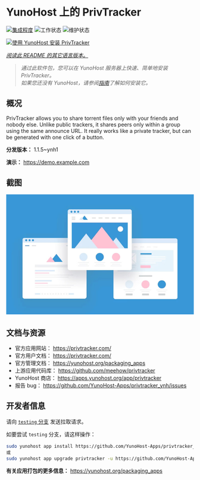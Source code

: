 <!--
注意：此 README 由 <https://github.com/YunoHost/apps/tree/master/tools/readme_generator> 自动生成
请勿手动编辑。
-->

# YunoHost 上的 PrivTracker

[![集成程度](https://apps.yunohost.org/badge/integration/privtracker)](https://ci-apps.yunohost.org/ci/apps/privtracker/)
![工作状态](https://apps.yunohost.org/badge/state/privtracker)
![维护状态](https://apps.yunohost.org/badge/maintained/privtracker)

[![使用 YunoHost 安装 PrivTracker](https://install-app.yunohost.org/install-with-yunohost.svg)](https://install-app.yunohost.org/?app=privtracker)

*[阅读此 README 的其它语言版本。](./ALL_README.md)*

> *通过此软件包，您可以在 YunoHost 服务器上快速、简单地安装 PrivTracker。*  
> *如果您还没有 YunoHost，请参阅[指南](https://yunohost.org/install)了解如何安装它。*

## 概况

PrivTracker allows you to share torrent files only with your friends and nobody else. Unlike public trackers, it shares peers only within a group using the same announce URL. It really works like a private tracker, but can be generated with one click of a button.


**分发版本：** 1.1.5~ynh1

**演示：** <https://demo.example.com>

## 截图

![PrivTracker 的截图](./doc/screenshots/example.jpg)

## 文档与资源

- 官方应用网站： <https://privtracker.com/>
- 官方用户文档： <https://privtracker.com/>
- 官方管理文档： <https://yunohost.org/packaging_apps>
- 上游应用代码库： <https://github.com/meehow/privtracker>
- YunoHost 商店： <https://apps.yunohost.org/app/privtracker>
- 报告 bug： <https://github.com/YunoHost-Apps/privtracker_ynh/issues>

## 开发者信息

请向 [`testing` 分支](https://github.com/YunoHost-Apps/privtracker_ynh/tree/testing) 发送拉取请求。

如要尝试 `testing` 分支，请这样操作：

```bash
sudo yunohost app install https://github.com/YunoHost-Apps/privtracker_ynh/tree/testing --debug
或
sudo yunohost app upgrade privtracker -u https://github.com/YunoHost-Apps/privtracker_ynh/tree/testing --debug
```

**有关应用打包的更多信息：** <https://yunohost.org/packaging_apps>
